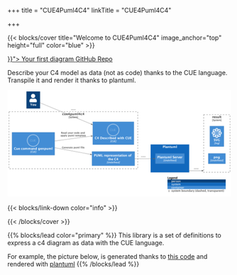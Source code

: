 +++
title = "CUE4Puml4C4"
linkTitle = "CUE4Puml4C4"

+++

{{< blocks/cover title="Welcome to CUE4Puml4C4" image_anchor="top" height="full" color="blue" >}}
<div class="mx-auto">
	<a class="btn btn-lg btn-primary mr-3 mb-4" href="{{< relref "/tutorials/helloworld" >}}">
		Your first diagram <i class="fas fa-arrow-alt-circle-right ml-2"></i>
	</a>
	<a class="btn btn-lg btn-secondary mr-3 mb-4" href="https://github.com/owulveryck/cue4puml4c4">
		GitHub Repo <i class="fab fa-github ml-2 "></i>
	</a>
	<p class="lead mt-5">
Describe your C4 model as data (not as code) thanks to the CUE language.
Transpile it and render it thanks to plantuml.

[![](illustration.png)](illustration.cue)
	</p>
{{< blocks/link-down color="info" >}}
</div>

{{< /blocks/cover >}}


{{% blocks/lead color="primary" %}}
This library is a set of definitions to express a c4 diagram as data with the CUE language.

For example, the picture below, is generated thanks to [this code](illustration.cue) and rendered with [plantuml](https://www.plantuml.com/plantuml/uml/fL9TRzem57rkVeMNbmO9y4kUzjGkH7GIQoC2ctYAJ789rXmxyWS8JVtlkoPaP2tID5MAaflZS-x7yNqmbcdh6X5yuh8KhWAojxOrdodLx3YjkTsxhJEWIoKjI3ijLKDRmQJNJ8oj1D_I99va7bf_Mz266GiQeI911UCIzBJzp_pgwCG1zAdyIVky4uu4CvadMLz1xNQyv4nGn1BLD4f-f4xf8FRok8on09UK6GFMUFoSbdp4dvgBBTFuiCdrgDNSWkcdwN-dr1pgIyN5u-PblIeMZy-pF7dCqcWKF7sTfKM-IfVfosfpHkZz4WIpN4coOhMvfmIXL403qWuGae4sw22vfq4NHcliUXnkb0j7mPsdv2TifJbJkh3uefoic3v50tl6uU0d7FqAxlvST5GnoyPX4fCPc5BpBLJaY0wHP9s6Y9_V-622GgXQOU61k0RfioBF0K4R6oOhSW7_hJuffxEpFCDr8HfQ3GOzwAnHEsBtG98OzMjPmGur5SO-1_eNXTSwVWRyB85Ln2SbfQg0-5vOsueJyJI2vhJeEjpGzurWE0S96bcTPiU5vxzUp8twLS2EBz4RDtj23Xgtz4eZ7V1-bDTtzuOUE677OVTzcv-Nrcd83_KupB_FCGU6dSS6Wz4DRYQHsyhwLctSe7uL_GvTZF5RrhjwzNleqjzZ3adzITWFq1tcJoy_YaKwJvzdqIXu05aXvpS0)
{{% /blocks/lead %}}


